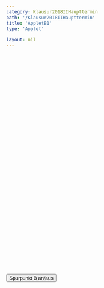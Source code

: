 ```yaml
---
category: Klausur2018IIHaupttermin
path: '/Klausur2018IIHaupttermin'
title: 'AppletB1'
type: 'Applet'

layout: nil
---
```

<link type="text/css" href="https://cdnjs.cloudflare.com/ajax/libs/jsxgraph/0.99.6/jsxgraph.css"><link rel="stylesheet" type="text/css" href="//cdnjs.cloudflare.com/ajax/libs/jsxgraph/0.99.7/jsxgraph.css" />
<div id="50ade483-97ac-42b6-a339-894f926b138c" class="jxgbox" style="width:500px; height:583px">
<script type="text/javascript">
    
	const board = JXG.JSXGraph.initBoard('50ade483-97ac-42b6-a339-894f926b138c', {
    							boundingbox: [-1, 8, 11, -6],
                  axis: true
              });
var tracestate=false;
var P = board.create('point', [-2,19], {color:'red', name:'P', fixed:true});
var Q = board.create('point', [4,-5], {name:'Q', color:'green', fixed:true, label:{fontsize:16}});

var p = x => 0.5*x*x -5*x +7;
var g = x => 0.5*x-2;

var Gg = board.create('functiongraph', [g,-20,20], {name:'g', withLabel:true, strokeColor:'green', label:{color:'green', fontsize:16}});

var Gp = board.create('functiongraph', [p, -20,20], {name:'p', withLabel:true, stokecolor:'blue', label:{fontsize:16, color:'blue'}});

var A = board.create('glider', [3, p(3), Gp], {name:'A', color:'orange', size:2, label:{fontsize:16}});
var C = board.create('point', [function(){return A.X();}, function(){return 0.5*A.X()-2;}], {name:'C', color:'blue', fixed:true, size:2, label:{fontsize:16}});

var temp = board.create('midpoint', [A,C], {visible:false});
var B = board.create('point', [function(){return temp.X()+1;}, function(){return temp.Y();}],
{name:'B', fixed:true, color:'blue', trace:function(){return tracestate}, size:2, label:{fontsize:16}});
var D = board.create('point', [function(){return temp.X()-1;}, function(){return temp.Y();}],
{name:'D', fixed:true, color:'blue', size:2, label:{fontsize:16}});
board.create('polygon', [A,B,C,D], {fillColor:'red'});
board.create('segment', [D,B], {color:'green', strokeWidth:2});
board.create('segment', [A,C], {color:'gray', strokeWidth:2});
var phi = board.create('angle', [D,C,B], {name:'&phi;', label:{fontsize:16, fontColor:'red'}})

var A_T = board.create('text', [1.9, 4.2, function(){ return 'A(' + JXG.toFixed(A.X(), 2) + ', ' + JXG.toFixed(A.Y(), 2) + ')';}], {fontsize:18});
var B_T = board.create('text', [5, 4.2, function(){ return 'B(' + JXG.toFixed(B.X(), 2) + ', ' + JXG.toFixed(B.Y(), 2) + ')';}], {fontsize:18});
var C_T = board.create('text', [1.9, 3.5, function(){ return 'C(' + JXG.toFixed(C.X(), 2) + ', ' + JXG.toFixed(C.Y(), 2) + ')';}], {fontsize:18});
var D_T = board.create('text', [5, 3.5, function(){ return 'D(' + JXG.toFixed(D.X(), 2) + ', ' + JXG.toFixed(D.Y(), 2) + ')';}], {fontsize:18});
var phi_t = board.create('text', [1.9, 2.8, function(){ return '&phi; = ' + JXG.toFixed(phi.Value()*180/Math.PI, 2) + '°'}], {fontsize:18}) ;
board.create('text', [function(){return temp.X() -0.5;}, function(){return temp.Y()+0.1;}, '1'], {fontsize:16})
board.create('text', [function(){return temp.X() +0.4;}, function(){return temp.Y()+0.1;}, '1'], {fontsize:16})

board.create('text', [1,7,'2018 II HT B1'],{fontsize:18});
function changestate() {
if(tracestate){
D.clearTrace();
tracestate=false;
}else{
tracestate=true;
}
}
  </script>
  </div>
<form><input type='button' value="Spurpunkt B an/aus" onClick="changestate();"></form>
  
